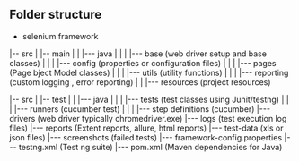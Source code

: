 
## Folder structure
- selenium framework

|-- src
|   |-- main
|   |   |--- java
|   |   |   |--- base (web driver setup and base classes)
|   |   |   |--- config (properties or configuration files)
|   |   |   |--- pages (Page bject Model classes)
|   |   |   |--- utils (utility functions)
|   |   |   |--- reporting (custom logging , error reporting)
|   |   |--- resources (project resources)


|-- src
|   |-- test
|   |   |--- java
|   |   |   |--- tests (test classes using Junit/testng)
|   |   |   |--- runners (cucumber test)
|   |   |   |--- step definitions (cucumber)
|--- drivers (web driver typically chromedriver.exe)
|--- logs (test execution log files)
|--- reports (Extent reports, allure, html reports)
|--- test-data (xls or json files)
|--- screenshots (failed tests)
|--- framework-config.properties
|--- testng.xml (Test ng suite)
|--- pom.xml (Maven dependencies for Java)